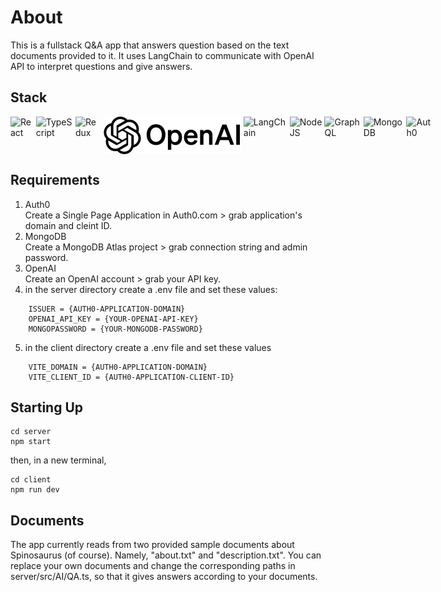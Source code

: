# About
This is a fullstack Q&A app that answers question based on the text documents provided to it.
It uses LangChain to communicate with OpenAI API to interpret questions and give answers.
## Stack
<div style="display:flex;gap:0.2rem">
    <img src="https://upload.wikimedia.org/wikipedia/commons/a/a7/React-icon.svg" alt="React" width="60" title="React"/>
    <img src="https://upload.wikimedia.org/wikipedia/commons/thumb/4/4c/Typescript_logo_2020.svg/512px-Typescript_logo_2020.svg.png?20221110153201" alt="TypeScript" width="60" title="TypeScript"/>
    <img src="https://raw.githubusercontent.com/reduxjs/redux/master/logo/logo.svg" alt="Redux" height="60" title="Redux"/>
    <img src="./OpenAI-Logo.svg" alt="OpenAI" height="60" title="OpenAI"/>
    <img src="https://upload.wikimedia.org/wikipedia/commons/3/3f/LangChain_logo.png" alt="LangChain" height="60" title="LangChain"/>
    <img src="https://upload.wikimedia.org/wikipedia/commons/d/d9/Node.js_logo.svg" alt="NodeJS" height="60" title="NodeJS"/>
    <img src="https://upload.wikimedia.org/wikipedia/commons/1/17/GraphQL_Logo.svg" alt="GraphQL" height="60" title="GraphQL"/>
    <img src="https://upload.wikimedia.org/wikipedia/en/5/5a/MongoDB_Fores-Green.svg" alt="MongoDB" height="60" title="MongoDB"/>
    <img src="https://www.vectorlogo.zone/logos/auth0/auth0-icon.svg" alt="Auth0" height="60" title="Auth0"/>
</div>

## Requirements
1. Auth0  
Create a Single Page Application in Auth0.com  > grab application's domain and cleint ID.
2. MongoDB  
Create a MongoDB Atlas project  > grab connection string and admin password.
3. OpenAI  
Create an OpenAI account > grab your API key.  
4. in the server directory create a .env file and set these values: 
```
    ISSUER = {AUTH0-APPLICATION-DOMAIN}  
    OPENAI_API_KEY = {YOUR-OPENAI-API-KEY}  
    MONGOPASSWORD = {YOUR-MONGODB-PASSWORD}  
```
5. in the client directory create a .env file and set these values  
```
    VITE_DOMAIN = {AUTH0-APPLICATION-DOMAIN}  
    VITE_CLIENT_ID = {AUTH0-APPLICATION-CLIENT-ID}  
```  
## Starting Up
```
cd server
npm start
```
then, in a new terminal,
```
cd client
npm run dev
```

## Documents

The app currently reads from two provided sample documents about Spinosaurus (of course). Namely, "about.txt" and "description.txt".
You can replace your own documents and change the corresponding paths in server/src/AI/QA.ts, so that it gives answers according to your documents.